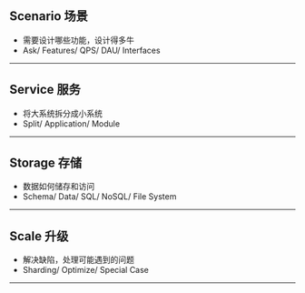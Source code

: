 ## Scenario 场景

- 需要设计哪些功能，设计得多牛
- Ask/ Features/ QPS/ DAU/ Interfaces

---

## Service 服务

- 将大系统拆分成小系统
- Split/ Application/ Module

---

## Storage 存储

- 数据如何储存和访问
- Schema/ Data/ SQL/ NoSQL/ File System

---

## Scale 升级

- 解决缺陷，处理可能遇到的问题
- Sharding/ Optimize/ Special Case

---

